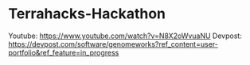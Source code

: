 # Terrahacks-Hackathon

Youtube: https://www.youtube.com/watch?v=N8X2oWvuaNU
Devpost: https://devpost.com/software/genomeworks?ref_content=user-portfolio&ref_feature=in_progress
